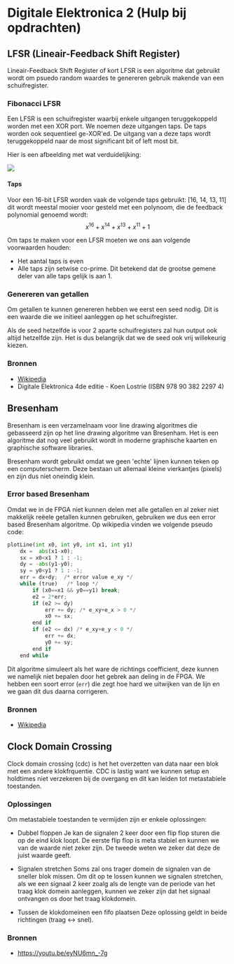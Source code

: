 # Digitale Elektronica 2 (Hulp bij opdrachten)
## LFSR (Lineair-Feedback Shift Register)

Lineair-Feedback Shift Register of kort LFSR is een algoritme dat gebruikt wordt om psuedo random waardes te genereren gebruik makende van een schuifregister.

### Fibonacci LFSR
Een LFSR is een schuifregister waarbij enkele uitgangen teruggekoppeld worden met een XOR port. We noemen deze uitgangen taps. De taps worden ook sequentieel ge-XOR'ed. De uitgang van a deze taps wordt teruggekoppeld naar de most significant bit of left most bit.

Hier is een afbeelding met wat verduidelijking:

<img src="https://upload.wikimedia.org/wikipedia/commons/thumb/2/28/LFSR-F16.svg/351px-LFSR-F16.svg.png" class="max-h-200 max-w-500">

#### Taps
Voor een 16-bit LFSR worden vaak de volgende taps gebruikt: [16, 14, 13, 11] dit wordt meestal mooier voor gesteld met een polynoom, die de feedback polynomial genoemd wordt:
$$x^{16} + x^{14} + x^{13} + x^{11} + 1$$

Om taps te maken voor een LFSR moeten we ons aan volgende voorwaarden houden:
* Het aantal taps is even
* Alle taps zijn setwise co-prime. Dit betekend dat de grootse gemene deler van alle taps gelijk is aan 1.

### Genereren van getallen
Om getallen te kunnen genereren hebben we eerst een seed nodig. Dit is een waarde die we initieel aanleggen op het schuifregister.

Als de seed hetzelfde is voor 2 aparte schuifregisters zal hun output ook altijd hetzelfde zijn. Het is dus belangrijk dat we de seed ook vrij willekeurig kiezen.

### Bronnen
* [Wikipedia](https://en.wikipedia.org/wiki/Linear-feedback_shift_register)
* Digitale Elektronica 4de editie - Koen Lostrie (ISBN 978 90 382 2297 4)

## Bresenham
Bresenham is een verzamelnaam voor line drawing algoritmes die gebasseerd zijn op het line drawing algoritme van Bresenham. Het is een algoritme dat nog veel gebruikt wordt in moderne graphische kaarten en graphische software libraries.

Bresenham wordt gebruikt omdat we geen 'echte' lijnen kunnen teken op een computerscherm. Deze bestaan uit allemaal kleine vierkantjes (pixels) en zijn dus niet oneindig klein.

### Error based Bresenham
Omdat we in de FPGA niet kunnen delen met alle getallen en al zeker niet makkelijk reëele getallen kunnen gebruiken, gebruiken we dus een error based Bresenham algoritme. Op wikipedia vinden we volgende pseudo code:

```python
plotLine(int x0, int y0, int x1, int y1)
    dx =  abs(x1-x0);
    sx = x0<x1 ? 1 : -1;
    dy = -abs(y1-y0);
    sy = y0<y1 ? 1 : -1;
    err = dx+dy;  /* error value e_xy */
    while (true)   /* loop */
        if (x0==x1 && y0==y1) break;
        e2 = 2*err;
        if (e2 >= dy) 
            err += dy; /* e_xy+e_x > 0 */
            x0 += sx;
        end if
        if (e2 <= dx) /* e_xy+e_y < 0 */
            err += dx;
            y0 += sy;
        end if
    end while
```

Dit algoritme simuleert als het ware de richtings coefficient, deze kunnen we namelijk niet bepalen door het gebrek aan deling in de FPGA.
We hebben een soort error (`err`) die zegt hoe hard we uitwijken van de lijn en we gaan dit dus daarna corrigeren.

### Bronnen
* [Wikipedia](https://en.wikipedia.org/wiki/Bresenham%27s_line_algorithm#All_cases)

## Clock Domain Crossing

Clock domain crossing (cdc) is het het overzetten van data naar een blok met een andere klokfrquentie. CDC is lastig want we kunnen setup en holdtimes niet verzekeren bij de overgang en dit kan leiden tot metastabiele toestanden.

### Oplossingen
Om metastabiele toestanden te vermijden zijn er enkele oplossingen:
* Dubbel floppen
Je kan de signalen 2 keer door een flip flop sturen die op de eind klok loopt. De eerste flip flop is meta stabiel en kunnen we van de waarde niet zeker zijn. De tweede weten we zeker dat deze de juist waarde geeft.

* Signalen stretchen
Soms zal ons trager domein de signalen van de sneller blok missen. 
Om dit op te lossen kunnen we signalen stretchen, als we een signaal 2 keer zoalg als de lengte van de periode van het traag klok domein aanleggen, kunnen we zeker zijn dat het signaal ontvangen os door het traag klokdomein.

* Tussen de klokdomeinen een fifo plaatsen
Deze oplossing geldt in beide richtingen (traag <-> snel).

### Bronnen
* https://youtu.be/eyNU6mn_-7g